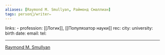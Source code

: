 ```yaml
---
aliases: [Raymond M. Smullyan, Раймонд Смаллиан]
tags: person👤/writer✏️
---
```

links: -
profession: [[Логик]], [[Популязатор науки]]
rec:
city:
university:
birth date:
email:
tel:

---

[Raymond M. Smullyan](https://www.goodreads.com/author/show/951363.Raymond_M_Smullyan?from_search=true&from_srp=true)